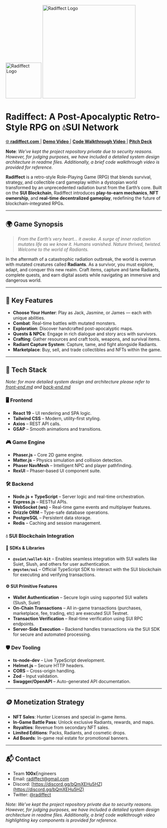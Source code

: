 <p align="left">
  <img src="https://github.com/user-attachments/assets/33a3e2bd-b9ad-467f-82ef-720215f09d56" alt="Radiffect Logo" width="115"/>
  <img src="https://github.com/user-attachments/assets/d10eefe9-c3ea-4c43-9c8f-5f5f7eed6016" alt="Radiffect Logo" width="300"/>
</p>

<h1 align="left">Radiffect: A Post-Apocalyptic Retro-Style RPG on 💧SUI Network</h1>
<p align="left">
  <a href="https://radiffect.com/" target="_blank">
    🌐 <strong>radiffect.com</strong>
  </a> 
|
  <a href="https://youtu.be/JjeQP2_9Pw8?si=-aynU3suhGr382wc" target="_blank">
     <strong>Demo Video</strong>
  </a> 
|
  <a href="https://youtu.be/JjeQP2_9Pw8?si=-aynU3suhGr382wc" target="_blank">
     <strong>Code Walkthrough Video</strong>
  </a> 
|
  <a href="https://www.canva.com/design/DAGpSvCmEjc/kVbofkSNqvKzEc3GAHvseQ/edit?utm_content=DAGpSvCmEjc&utm_campaign=designshare&utm_medium=link2&utm_source=sharebutton" target="_blank">
     <strong>Pitch Deck</strong>
  </a>
</p>
  
**Note**: *We’ve kept the project repository private due to security reasons. However, for judging purposes, we have included a detailed system design architecture in readme files. Additionally, a brief code walkthrough video is provided for reference.*

**Radiffect** is a retro-style Role-Playing Game (RPG) that blends survival, strategy, and collectible card gameplay within a dystopian world transformed by an unprecedented radiation burst from the Earth’s core. Built on the **SUI Blockchain**, Radiffect introduces **play-to-earn mechanics**, **NFT ownership**, and **real-time decentralized gameplay**, redefining the future of blockchain-integrated RPGs.

---

## 🌍 Game Synopsis

> *From the Earth’s very heart… it awoke. A surge of inner radiation mutates life as we know it.*
> *Humans vanished. Nature thrived, twisted. Welcome to the world of Radiants.*

In the aftermath of a catastrophic radiation outbreak, the world is overrun with mutated creatures called **Radiants**. As a survivor, you must explore, adapt, and conquer this new realm. Craft items, capture and tame Radiants, complete quests, and earn digital assets while navigating an immersive and dangerous world.

---

## 🚀 Key Features

* **Choose Your Hunter**: Play as Jack, Jasmine, or James — each with unique abilities.
* **Combat**: Real-time battles with mutated monsters.
* **Exploration**: Discover handcrafted post-apocalyptic maps.
* **Quests & NPCs**: Engage in rich dialogue and story arcs with survivors.
* **Crafting**: Gather resources and craft tools, weapons, and survival items.
* **Radiant Capture System**: Capture, tame, and fight alongside Radiants.
* **Marketplace**: Buy, sell, and trade collectibles and NFTs within the game.

---

## 🧠 Tech Stack

*Note: for more detailed system design and architecture please refer to [front-end.md](https://github.com/aman-tiwari001/radiffect_rpg/blob/main/front-end.md) and [back-end.md](https://github.com/aman-tiwari001/radiffect_rpg/blob/main/back-end.md)*

### 🖥 Frontend

* **React 19** – UI rendering and SPA logic.
* **Tailwind CSS** – Modern, utility-first styling.
* **Axios** – REST API calls.
* **GSAP** – Smooth animations and transitions.

### 🎮 Game Engine

* **Phaser.js** – Core 2D game engine.
* **Matter.js** – Physics simulation and collision detection.
* **Phaser NavMesh** – Intelligent NPC and player pathfinding.
* **RexUI** – Phaser-based UI component suite.

### 🛠️ Backend

* **Node.js + TypeScript** – Server logic and real-time orchestration.
* **Express.js** – RESTful APIs.
* **WebSocket (ws)** – Real-time game events and multiplayer features.
* **Drizzle ORM** – Type-safe database operations.
* **PostgreSQL** – Persistent data storage.
* **Redis** – Caching and session management.

### 💧 SUI Blockchain Integration

#### 🔧 SDKs & Libraries
* **`@suiet/wallet-kit`** – Enables seamless integration with SUI wallets like Suiet, Slush, and others for user authentication.
* **`@mysten/sui`** – Official TypeScript SDK to interact with the SUI blockchain for executing and verifying transactions.
 
#### ⚙️ SUI Primitive Features
* **Wallet Authentication** – Secure login using supported SUI wallets (Slush, Suiet)
* **On-Chain Transactions** – All in-game transactions (purchases, marketplace, fee, trading, etc) are executed SUI Testnet.
* **Transaction Verification** – Real-time verification using SUI RPC endpoints.
* **Server-Side Execution** – Backend handles transactions via the SUI SDK for secure and automated processing.

### 🛡 Dev Tooling

* **ts-node-dev** – Live TypeScript development.
* **Helmet.js** – Secure HTTP headers.
* **CORS** – Cross-origin handling.
* **Zod** – Input validation.
* **Swagger/OpenAPI** – Auto-generated API documentation.

---

## 🪙 Monetization Strategy

* **NFT Sales**: Hunter Licenses and special in-game items.
* **In-Game Battle Pass**: Unlock exclusive Radiants, rewards, and maps.
* **Royalties**: Revenue from secondary NFT sales.
* **Limited Editions**: Packs, Radiants, and cosmetic drops.
* **Ad Boards**: In-game real estate for promotional banners.

---

## 📬 Contact

* Team **100x**Engineers
* Email: [radiffect@gmail.com](mailto:radiffect@gmail.com)
* Discord: [https://discord.gg/bQmXEHu5HZ](https://discord.gg/bQmXEHu5HZ)
* Twitter: [@radiffect](https://x.com/radiffect)

*Note: We’ve kept the project repository private due to security reasons. However, for judging purposes, we have included a detailed system design architecture in readme files. Additionally, a brief code walkthrough video highlighting key components is provided for reference.*
